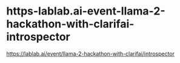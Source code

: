 # https-lablab.ai-event-llama-2-hackathon-with-clarifai-introspector
https://lablab.ai/event/llama-2-hackathon-with-clarifai/introspector
